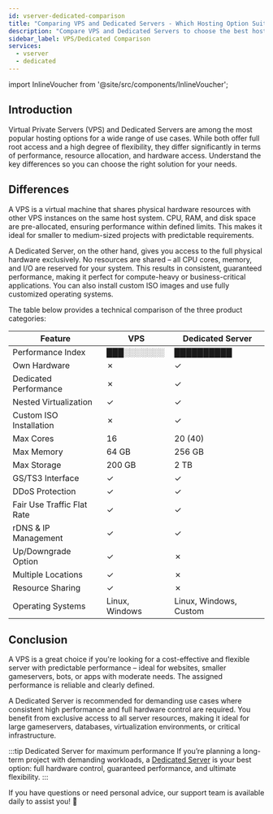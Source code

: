 ```yaml
---
id: vserver-dedicated-comparison
title: "Comparing VPS and Dedicated Servers - Which Hosting Option Suits You Best?"
description: "Compare VPS and Dedicated Servers to choose the best hosting solution for your needs and optimize performance and resources → Learn more now"
sidebar_label: VPS/Dedicated Comparison
services:
  - vserver	
  - dedicated
---
```


import InlineVoucher from '@site/src/components/InlineVoucher';

## Introduction

Virtual Private Servers (VPS) and Dedicated Servers are among the most popular hosting options for a wide range of use cases. While both offer full root access and a high degree of flexibility, they differ significantly in terms of performance, resource allocation, and hardware access. Understand the key differences so you can choose the right solution for your needs.

<InlineVoucher />

## Differences

A VPS is a virtual machine that shares physical hardware resources with other VPS instances on the same host system. CPU, RAM, and disk space are pre-allocated, ensuring performance within defined limits. This makes it ideal for smaller to medium-sized projects with predictable requirements.

A Dedicated Server, on the other hand, gives you access to the full physical hardware exclusively. No resources are shared – all CPU cores, memory, and I/O are reserved for your system. This results in consistent, guaranteed performance, making it perfect for compute-heavy or business-critical applications. You can also install custom ISO images and use fully customized operating systems.

The table below provides a technical comparison of the three product categories:

| Feature                    | VPS            | Dedicated Server       |
| -------------------------- | -------------- | ---------------------- |
| Performance Index          | ███░░░░░░░     | ██████████             |
| Own Hardware               | ✗              | ✓                      |
| Dedicated Performance      | ✗              | ✓                      |
| Nested Virtualization      | ✓              | ✓                      |
| Custom ISO Installation    | ✗              | ✓                      |
| Max Cores                  | 16             | 20 (40)                |
| Max Memory                 | 64 GB          | 256 GB                 |
| Max Storage                | 200 GB         | 2 TB                   |
| GS/TS3 Interface           | ✓              | ✓                      |
| DDoS Protection            | ✓              | ✓                      |
| Fair Use Traffic Flat Rate | ✓              | ✓                      |
| rDNS & IP Management       | ✓              | ✓                      |
| Up/Downgrade Option        | ✓              | ✗                      |
| Multiple Locations         | ✓              | ✗                      |
| Resource Sharing           | ✓              | ✗                      |
| Operating Systems          | Linux, Windows | Linux, Windows, Custom |

## Conclusion

A VPS is a great choice if you're looking for a cost-effective and flexible server with predictable performance – ideal for websites, smaller gameservers, bots, or apps with moderate needs. The assigned performance is reliable and clearly defined.

A Dedicated Server is recommended for demanding use cases where consistent high performance and full hardware control are required. You benefit from exclusive access to all server resources, making it ideal for large gameservers, databases, virtualization environments, or critical infrastructure.

:::tip Dedicated Server for maximum performance
If you’re planning a long-term project with demanding workloads, a [Dedicated Server](dedicated-introduction.md) is your best option: full hardware control, guaranteed performance, and ultimate flexibility.
:::

If you have questions or need personal advice, our support team is available daily to assist you! 🙂

<InlineVoucher />
